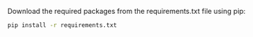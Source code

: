Download the required packages from the requirements.txt file using pip:

```bash
pip install -r requirements.txt
```
